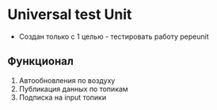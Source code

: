 # Universal test Unit

- Создан только с 1 целью - тестировать работу pepeunit

## Функционал

1. Автообновления по воздуху
1. Публикация данных по топикам
1. Подписка на input топики